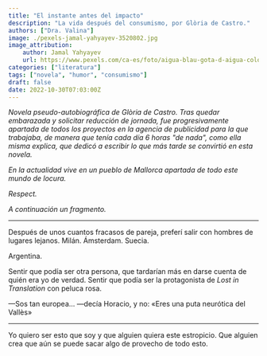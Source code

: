 ```yaml
---
title: "El instante antes del impacto"
description: "La vida después del consumismo, por Glòria de Castro."
authors: ["Dra. Valina"]
image: ./pexels-jamal-yahyayev-3520802.jpg
image_attribution:
    author: Jamal Yahyayev
    url: https://www.pexels.com/ca-es/foto/aigua-blau-gota-d-aigua-colors-3520802/
categories: ["literatura"]
tags: ["novela", "humor", "consumismo"]
draft: false
date: 2022-10-30T07:03:00Z
---
```


*Novela pseudo-autobiográfica de Glòria de Castro. Tras quedar embarazada y solicitar reducción de jornada, fue progresivamente apartada de todos los proyectos en la agencia de publicidad para la que trabajaba, de manera que tenía cada día 6 horas "de nada", como ella misma explica, que dedicó a escribir lo que más tarde se convirtió en esta novela.*

*En la actualidad vive en un pueblo de Mallorca apartada de todo este mundo de locura.*

*Respect.*

*A continuación un fragmento.*

---

Después de unos cuantos fracasos de pareja, preferí salir con hombres de lugares lejanos. Milán. Ámsterdam. Suecia.

Argentina.

Sentir que podía ser otra persona, que tardarían más en darse cuenta de quién era yo de verdad. Sentir que podía ser la protagonista de *Lost in Translation* con peluca rosa.

—Sos tan europea... —decía Horacio, y no: «Eres una puta neurótica del Vallès»

---

Yo quiero ser esto que soy y que alguien quiera este estropicio. Que alguien crea que aún se puede sacar algo de provecho de todo esto.
